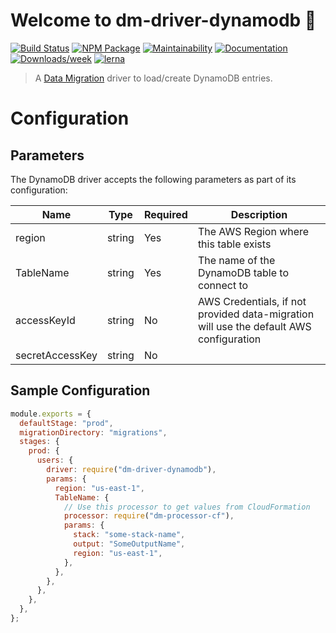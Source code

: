 # Welcome to dm-driver-dynamodb 👋

[![Build Status](https://travis-ci.org/theBenForce/data-migration.svg?branch=master)](https://travis-ci.org/theBenForce/data-migration)
[![NPM Package](https://img.shields.io/npm/v/dm-driver-dynamodb)](https://www.npmjs.com/package/dm-driver-dynamodb)
[![Maintainability](https://api.codeclimate.com/v1/badges/89a0c1976c9b89979635/maintainability)](https://codeclimate.com/github/theBenForce/data-migration/maintainability)
[![Documentation](https://img.shields.io/badge/documentation-view-blue)](https://data-migration.js.org/)
[![Downloads/week](https://img.shields.io/npm/dw/dm-driver-dynamodb.svg)](https://npmjs.org/package/dm-driver-dynamodb)
[![lerna](https://img.shields.io/badge/maintained%20with-lerna-cc00ff.svg)](https://lerna.js.org/)

> A [Data Migration](https://www.npmjs.com/package/data-migration) driver to load/create DynamoDB entries.

# Configuration

## Parameters

The DynamoDB driver accepts the following parameters as part of its configuration:

| Name            | Type   | Required | Description                                                                            |
| --------------- | ------ | -------- | -------------------------------------------------------------------------------------- |
| region          | string | Yes      | The AWS Region where this table exists                                                 |
| TableName       | string | Yes      | The name of the DynamoDB table to connect to                                           |
| accessKeyId     | string | No       | AWS Credentials, if not provided data-migration will use the default AWS configuration |
| secretAccessKey | string | No       |

## Sample Configuration

```javascript
module.exports = {
  defaultStage: "prod",
  migrationDirectory: "migrations",
  stages: {
    prod: {
      users: {
        driver: require("dm-driver-dynamodb"),
        params: {
          region: "us-east-1",
          TableName: {
            // Use this processor to get values from CloudFormation
            processor: require("dm-processor-cf"),
            params: {
              stack: "some-stack-name",
              output: "SomeOutputName",
              region: "us-east-1",
            },
          },
        },
      },
    },
  },
};
```
